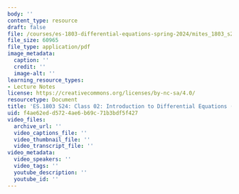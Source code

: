 ```yaml
---
body: ''
content_type: resource
draft: false
file: /courses/es-1803-differential-equations-spring-2024/mites_1803_s24_day2-notes.pdf
file_size: 60965
file_type: application/pdf
image_metadata:
  caption: ''
  credit: ''
  image-alt: ''
learning_resource_types:
- Lecture Notes
license: https://creativecommons.org/licenses/by-nc-sa/4.0/
resourcetype: Document
title: 'ES.1803 S24: Class 02: Introduction to Differential Equations (cont.)'
uid: f4ae62ed-d572-4ae6-b69c-71b3bdf5f427
video_files:
  archive_url: ''
  video_captions_file: ''
  video_thumbnail_file: ''
  video_transcript_file: ''
video_metadata:
  video_speakers: ''
  video_tags: ''
  youtube_description: ''
  youtube_id: ''
---
```

